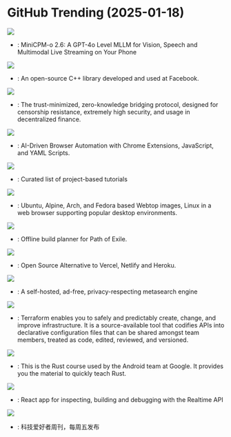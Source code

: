 # GitHub Trending (2025-01-18)

![](https://img.shields.io/badge/Python-New%20963-green?style=flat-square&logo=appveyor)
- [](https://github.comundefined): MiniCPM-o 2.6: A GPT-4o Level MLLM for Vision, Speech and Multimodal Live Streaming on Your Phone

![](https://img.shields.io/badge/C%2B%2B-New%2055-green?style=flat-square&logo=appveyor)
- [](https://github.comundefined): An open-source C++ library developed and used at Facebook.

![](https://img.shields.io/badge/Rust-New%204-green?style=flat-square&logo=appveyor)
- [](https://github.comundefined): The trust-minimized, zero-knowledge bridging protocol, designed for censorship resistance, extremely high security, and usage in decentralized finance.

![](https://img.shields.io/badge/HTML-New%2088-green?style=flat-square&logo=appveyor)
- [](https://github.comundefined): AI-Driven Browser Automation with Chrome Extensions, JavaScript, and YAML Scripts.

![](https://img.shields.io/badge/none-New%20515-green?style=flat-square&logo=appveyor)
- [](https://github.comundefined): Curated list of project-based tutorials

![](https://img.shields.io/badge/Dockerfile-New%2087-green?style=flat-square&logo=appveyor)
- [](https://github.comundefined): Ubuntu, Alpine, Arch, and Fedora based Webtop images, Linux in a web browser supporting popular desktop environments.

![](https://img.shields.io/badge/Lua-New%2065-green?style=flat-square&logo=appveyor)
- [](https://github.comundefined): Offline build planner for Path of Exile.

![](https://img.shields.io/badge/TypeScript-New%2089-green?style=flat-square&logo=appveyor)
- [](https://github.comundefined): Open Source Alternative to Vercel, Netlify and Heroku.

![](https://img.shields.io/badge/Python-New%2082-green?style=flat-square&logo=appveyor)
- [](https://github.comundefined): A self-hosted, ad-free, privacy-respecting metasearch engine

![](https://img.shields.io/badge/Go-New%2099-green?style=flat-square&logo=appveyor)
- [](https://github.comundefined): Terraform enables you to safely and predictably create, change, and improve infrastructure. It is a source-available tool that codifies APIs into declarative configuration files that can be shared amongst team members, treated as code, edited, reviewed, and versioned.

![](https://img.shields.io/badge/Rust-New%2018-green?style=flat-square&logo=appveyor)
- [](https://github.comundefined): This is the Rust course used by the Android team at Google. It provides you the material to quickly teach Rust.

![](https://img.shields.io/badge/JavaScript-New%2011-green?style=flat-square&logo=appveyor)
- [](https://github.comundefined): React app for inspecting, building and debugging with the Realtime API

![](https://img.shields.io/badge/none-New%2035-green?style=flat-square&logo=appveyor)
- [](https://github.comundefined): 科技爱好者周刊，每周五发布

